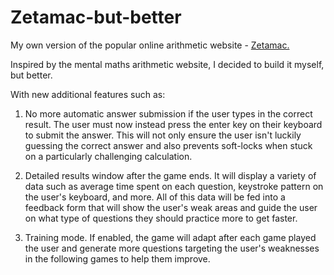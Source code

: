 # Zetamac-but-better
My own version of the popular online arithmetic website - <a href="https://arithmetic.zetamac.com">Zetamac.</a>

Inspired by the mental maths arithmetic website, I decided to build it myself, but better.

With new additional features such as:
1. No more automatic answer submission if the user types in the correct result. The user must now instead press the enter key on their keyboard to submit the answer. This will not only ensure the user isn't luckily guessing the correct answer and also prevents soft-locks when stuck on a particularly challenging calculation.

2. Detailed results window after the game ends. It will display a variety of data such as average time spent on each question, keystroke pattern on the user's keyboard, and more. All of this data will be fed into a feedback form that will show the user's weak areas and guide the user on what type of questions they should practice more to get faster.

3. Training mode. If enabled, the game will adapt after each game played the user and generate more questions targeting the user's weaknesses in the following games to help them improve.
